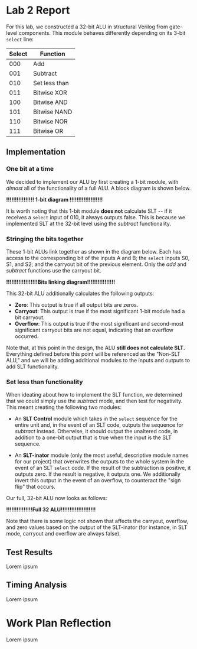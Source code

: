 # Lab 2 Report

For this lab, we constructed a 32-bit ALU in structural Verilog from gate-level components. This module behaves 
differently depending on its 3-bit `select` line:

Select | Function
-------|---------
000    | Add
001    | Subtract
010    | Set less than
011    | Bitwise XOR
100    | Bitwise AND
101    | Bitwise NAND
110    | Bitwise NOR
111    | Bitwise OR

## Implementation

### One bit at a time

We decided to implement our ALU by first creating a 1-bit module, with *almost* all of the functionality of a full 
ALU. A block diagram is shown below.

**!!!!!!!!!!!!!!!! 1-bit diagram !!!!!!!!!!!!!!!!!!!**

It is worth noting that this 1-bit module **does not** calculate SLT -- if it receives a `select` input of 010, it always
outputs false. This is because we implemented SLT at the 32-bit level using the *subtract* functionality.

### Stringing the bits together

These 1-bit ALUs link together as shown in the diagram below. Each has access to the corresponding bit of the inputs A and B;
the `select` inputs S0, S1, and S2; and the carryout bit of the previous element. Only the *add* and *subtract* functions use
the carryout bit.

**!!!!!!!!!!!!!!!!!!Bits linking diagram!!!!!!!!!!!!!!!!**

This 32-bit ALU additionally calculates the following outputs:

- **Zero**: This output is true if all output bits are zeros.
- **Carryout**: This output is true if the most significant 1-bit module had a bit carryout.
- **Overflow**: This output is true if the most significant and second-most significant carryout bits are not equal, indicating
that an overflow occurred.

Note that, at this point in the design, the ALU **still does not calculate SLT.** Everything defined before this point will
be referenced as the "Non-SLT ALU," and we will be adding additional modules to the inputs and outputs to add SLT functionality.

### Set less than functionality

When ideating about how to implement the SLT function, we determined that we could simply use the *subtract* mode, and then
test for negativity. This meant creating the following two modules:

- An **SLT Control** module which takes in the `select` sequence for the entire unit and, in the event of an SLT code, outputs
the sequence for *subtract* instead. Otherwise, it should output the unaltered code, in addition to a one-bit output that is true 
when the input is the SLT sequence.

- An **SLT-inator** module (only the most useful, descriptive module names for our project) that overwrites the outputs to the
whole system in the event of an SLT `select` code. If the result of the subtraction is positive, it outputs zero. If the result
is negative, it outputs one. We additionally invert this output in the event of an overflow, to counteract the "sign flip" that
occurs.

Our full, 32-bit ALU now looks as follows:

**!!!!!!!!!!!!!!!Full 32 ALU!!!!!!!!!!!!!!!!!!!!**

Note that there is some logic not shown that affects the carryout, overflow, and zero values based on the output of the SLT-inator
(for instance, in SLT mode, carryout and overflow are always false).

## Test Results

Lorem ipsum

## Timing Analysis

Lorem ipsum

# Work Plan Reflection

Lorem ipsum
